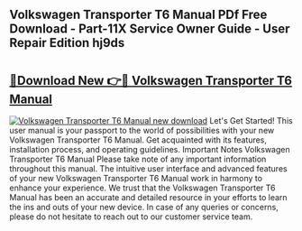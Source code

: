## Volkswagen Transporter T6 Manual PDf Free Download - Part-11X Service Owner Guide - User Repair Edition hj9ds

# <h2><a href="http://cf18747.oget.top/?id=Volkswagen+Transporter+T6+Manual">🔗Download New 👉🔴 Volkswagen Transporter T6 Manual</a></h2>

[![Volkswagen Transporter T6 Manual new download](https://i.imgur.com/5g1atiW.png)](http://cf18747.oget.top/?id=Volkswagen+Transporter+T6+Manual)
Let's Get Started! This user manual is your passport to the world of possibilities with your new Volkswagen Transporter T6 Manual. Get acquainted with its features, installation process, and operating guidelines. Important Notes Volkswagen Transporter T6 Manual Please take note of any important information throughout this manual. The intuitive user interface and advanced features of your new Volkswagen Transporter T6 Manual work in harmony to enhance your experience. We trust that the Volkswagen Transporter T6 Manual has been an accurate and detailed resource in your efforts to learn the ins and outs of your new device. In case of any queries or concerns, please do not hesitate to reach out to our customer service team.
